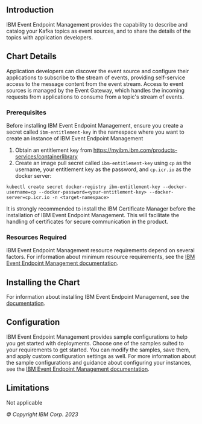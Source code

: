 ## Introduction
IBM Event Endpoint Management provides the capability to describe and catalog your Kafka topics as event sources, and to share the details of the topics with application developers.

## Chart Details
Application developers can discover the event source and configure their applications to subscribe to the stream of events, providing self-service access to the message content from the event stream.
Access to event sources is managed by the Event Gateway, which handles the incoming requests from applications to consume from a topic's stream of events.

### Prerequisites
Before installing IBM Event Endpoint Management, ensure you create a secret called `ibm-entitlement-key` in the namespace where you want to create an instance of IBM Event Endpoint Management
1. Obtain an entitlement key from https://myibm.ibm.com/products-services/containerlibrary
2. Create an image pull secret called `ibm-entitlement-key` using `cp` as the username, your entitlement key as the password, and `cp.icr.io` as the docker server:

`kubectl create secret docker-registry ibm-entitlement-key --docker-username=cp --docker-password=<your-entitlement-key> --docker-server=cp.icr.io -n <target-namespace>`

It is strongly recommended to install the IBM Certificate Manager before the installation of IBM Event Endpoint Management. This will facilitate the handling of certificates for secure communication in the product.

### Resources Required
IBM Event Endpoint Management resource requirements depend on several factors. For information about minimum resource requirements, see the [IBM Event Endpoint Management documentation](https://ibm.biz/eem-documentation).

## Installing the Chart
For information about installing IBM Event Endpoint Management, see the [documentation](https://ibm.biz/eem-documentation).

## Configuration
IBM Event Endpoint Management provides sample configurations to help you get started with deployments. Choose one of the samples suited to your requirements to get started. You can modify the samples, save them, and apply custom configuration settings as well. For more information about the sample configurations and guidance about configuring your instances, see the [IBM Event Endpoint Management documentation](https://ibm.biz/eem-documentation).

## Limitations
Not applicable

*© Copyright IBM Corp. 2023*
